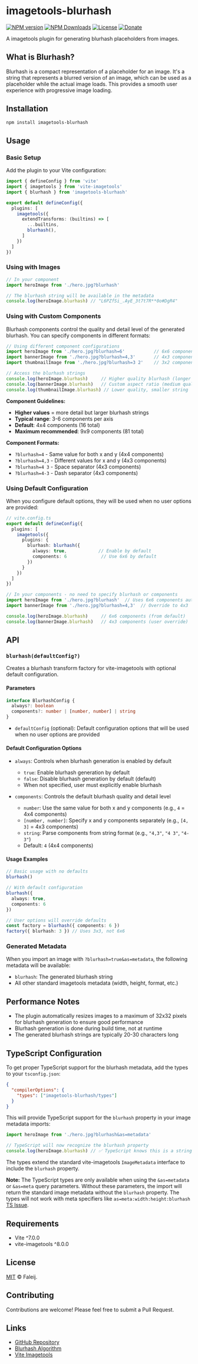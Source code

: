 # imagetools-blurhash

[![NPM version][npm-image]][npm-url]
[![NPM Downloads][downloads-image]][downloads-url]
[![License][license-image]](LICENSE)
[![Donate][donate-image]][donate-url]

A imagetools plugin for generating blurhash placeholders from images.

## What is Blurhash?

Blurhash is a compact representation of a placeholder for an image. It's a string that represents a blurred version of an image, which can be used as a placeholder while the actual image loads. This provides a smooth user experience with progressive image loading.

## Installation

```bash
npm install imagetools-blurhash
```

## Usage

### Basic Setup

Add the plugin to your Vite configuration:

```typescript
import { defineConfig } from 'vite'
import { imagetools } from 'vite-imagetools'
import { blurhash } from 'imagetools-blurhash'

export default defineConfig({
  plugins: [
    imagetools({
      extendTransforms: (builtins) => [
        ...builtins,
        blurhash(),
      ]
    })
  ]
})
```

### Using with Images

```typescript
// In your component
import heroImage from './hero.jpg?blurhash'

// The blurhash string will be available in the metadata
console.log(heroImage.blurhash) // "L6PZfSi_.AyE_3t7t7R**0o#DgR4"
```

### Using with Custom Components

Blurhash components control the quality and detail level of the generated blurhash. You can specify components in different formats:

```typescript
// Using different component configurations
import heroImage from './hero.jpg?blurhash=6'           // 6x6 components (36 total)
import bannerImage from './hero.jpg?blurhash=4,3'       // 4x3 components (12 total)
import thumbnailImage from './hero.jpg?blurhash=3 2'    // 3x2 components (6 total)

// Access the blurhash strings
console.log(heroImage.blurhash)     // Higher quality blurhash (longer string)
console.log(bannerImage.blurhash)   // Custom aspect ratio (medium quality)
console.log(thumbnailImage.blurhash) // Lower quality, smaller string
```

**Component Guidelines:**

- **Higher values** = more detail but larger blurhash strings
- **Typical range**: 3-6 components per axis
- **Default**: 4x4 components (16 total)
- **Maximum recommended**: 9x9 components (81 total)

**Component Formats:**

- `?blurhash=4` - Same value for both x and y (4x4 components)
- `?blurhash=4,3` - Different values for x and y (4x3 components)
- `?blurhash=4 3` - Space separator (4x3 components)
- `?blurhash=4-3` - Dash separator (4x3 components)

### Using Default Configuration

When you configure default options, they will be used when no user options are provided:

```typescript
// vite.config.ts
export default defineConfig({
  plugins: [
    imagetools({
      plugins: {
        blurhash: blurhash({
          always: true,            // Enable by default
          components: 6             // Use 6x6 by default
        })
      }
    })
  ]
})
```

```typescript
// In your components - no need to specify blurhash or components
import heroImage from './hero.jpg?blurhash'  // Uses 6x6 components automatically
import bannerImage from './hero.jpg?blurhash=4,3'  // Override to 4x3

console.log(heroImage.blurhash)     // 6x6 components (from default)
console.log(bannerImage.blurhash)   // 4x3 components (user override)
```

## API

### `blurhash(defaultConfig?)`

Creates a blurhash transform factory for vite-imagetools with optional default configuration.

#### Parameters

```typescript
interface BlurhashConfig {
  always?: boolean
  components?: number | [number, number] | string
}
```

- `defaultConfig` (optional): Default configuration options that will be used when no user options are provided

#### Default Configuration Options

- `always`: Controls when blurhash generation is enabled by default
  - `true`: Enable blurhash generation by default
  - `false`: Disable blurhash generation by default (default)
  - When not specified, user must explicitly enable blurhash

- `components`: Controls the default blurhash quality and detail level
  - `number`: Use the same value for both x and y components (e.g., `4` = 4x4 components)
  - `[number, number]`: Specify x and y components separately (e.g., `[4, 3]` = 4x3 components)
  - `string`: Parse components from string format (e.g., `"4,3"`, `"4 3"`, `"4-3"`)
  - Default: `4` (4x4 components)

#### Usage Examples

```typescript
// Basic usage with no defaults
blurhash()

// With default configuration
blurhash({ 
  always: true, 
  components: 6 
})

// User options will override defaults
const factory = blurhash({ components: 6 })
factory({ blurhash: 3 }) // Uses 3x3, not 6x6
```

### Generated Metadata

When you import an image with `?blurhash=true&as=metadata`, the following metadata will be available:

- `blurhash`: The generated blurhash string
- All other standard imagetools metadata (width, height, format, etc.)

## Performance Notes

- The plugin automatically resizes images to a maximum of 32x32 pixels for blurhash generation to ensure good performance
- Blurhash generation is done during build time, not at runtime
- The generated blurhash strings are typically 20-30 characters long

## TypeScript Configuration

To get proper TypeScript support for the blurhash metadata, add the types to your `tsconfig.json`:

```json
{
  "compilerOptions": {
    "types": ["imagetools-blurhash/types"]
  }
}
```

This will provide TypeScript support for the `blurhash` property in your image metadata imports:

```typescript
import heroImage from './hero.jpg?blurhash&as=metadata'

// TypeScript will now recognize the blurhash property
console.log(heroImage.blurhash) // ✅ TypeScript knows this is a string
```

The types extend the standard vite-imagetools `ImageMetadata` interface to include the `blurhash` property.

**Note:** The TypeScript types are only available when using the `&as=metadata` or `&as=meta` query parameters. Without these parameters, the import will return the standard image metadata without the `blurhash` property. The types will not work with meta specifiers like `as=meta:width:height:blurhash` [TS Issue](https://github.com/microsoft/TypeScript/issues/38638).

## Requirements

- Vite ^7.0.0
- vite-imagetools ^8.0.0

## License

[MIT](LICENSE) © Faleij.

## Contributing

Contributions are welcome! Please feel free to submit a Pull Request.

## Links

- [GitHub Repository](https://github.com/faleij/imagetools-blurhash)
- [Blurhash Algorithm](https://github.com/woltapp/blurhash)
- [Vite Imagetools](https://github.com/JonasKruckenberg/imagetools)

[npm-image]: http://img.shields.io/npm/v/imagetools-blurhash.svg
[npm-url]: https://npmjs.org/package/imagetools-blurhash
[downloads-image]: https://img.shields.io/npm/dm/imagetools-blurhash.svg
[downloads-url]: https://npmjs.org/package/imagetools-blurhash
[license-image]: https://img.shields.io/badge/license-MIT-blue.svg
[donate-image]: https://img.shields.io/badge/Donate-PayPal-green.svg
[donate-url]: https://www.paypal.com/cgi-bin/webscr?cmd=_donations&business=faleij%40gmail%2ecom&lc=GB&item_name=faleij&item_number=imagetoolsBlurhash&currency_code=SEK&bn=PP%2dDonationsBF%3abtn_donate_SM%2egif%3aNonHosted
